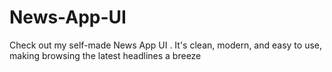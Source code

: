 # News-App-UI
Check out my self-made News App UI . It's clean, modern, and easy to use, making browsing the latest headlines a breeze
